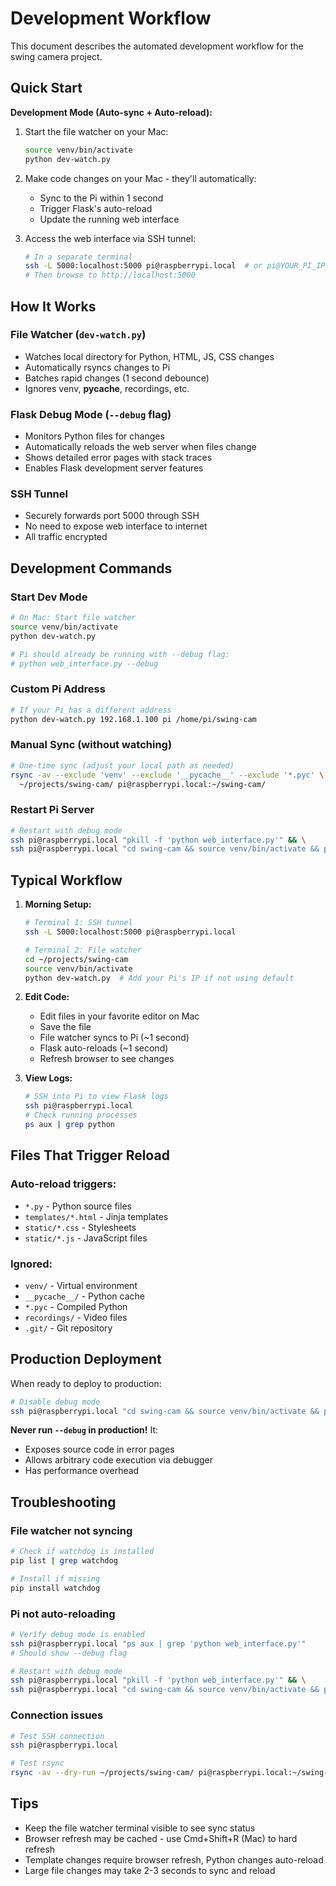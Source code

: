 # Development Workflow

This document describes the automated development workflow for the swing camera project.

## Quick Start

**Development Mode (Auto-sync + Auto-reload):**

1. Start the file watcher on your Mac:
   ```bash
   source venv/bin/activate
   python dev-watch.py
   ```

2. Make code changes on your Mac - they'll automatically:
   - Sync to the Pi within 1 second
   - Trigger Flask's auto-reload
   - Update the running web interface

3. Access the web interface via SSH tunnel:
   ```bash
   # In a separate terminal
   ssh -L 5000:localhost:5000 pi@raspberrypi.local  # or pi@YOUR_PI_IP_ADDRESS
   # Then browse to http://localhost:5000
   ```

## How It Works

### File Watcher (`dev-watch.py`)
- Watches local directory for Python, HTML, JS, CSS changes
- Automatically rsyncs changes to Pi
- Batches rapid changes (1 second debounce)
- Ignores venv, __pycache__, recordings, etc.

### Flask Debug Mode (`--debug` flag)
- Monitors Python files for changes
- Automatically reloads the web server when files change
- Shows detailed error pages with stack traces
- Enables Flask development server features

### SSH Tunnel
- Securely forwards port 5000 through SSH
- No need to expose web interface to internet
- All traffic encrypted

## Development Commands

### Start Dev Mode
```bash
# On Mac: Start file watcher
source venv/bin/activate
python dev-watch.py

# Pi should already be running with --debug flag:
# python web_interface.py --debug
```

### Custom Pi Address
```bash
# If your Pi has a different address
python dev-watch.py 192.168.1.100 pi /home/pi/swing-cam
```

### Manual Sync (without watching)
```bash
# One-time sync (adjust your local path as needed)
rsync -av --exclude 'venv' --exclude '__pycache__' --exclude '*.pyc' \
  ~/projects/swing-cam/ pi@raspberrypi.local:~/swing-cam/
```

### Restart Pi Server
```bash
# Restart with debug mode
ssh pi@raspberrypi.local "pkill -f 'python web_interface.py'" && \
ssh pi@raspberrypi.local "cd swing-cam && source venv/bin/activate && python web_interface.py --debug"
```

## Typical Workflow

1. **Morning Setup:**
   ```bash
   # Terminal 1: SSH tunnel
   ssh -L 5000:localhost:5000 pi@raspberrypi.local

   # Terminal 2: File watcher
   cd ~/projects/swing-cam
   source venv/bin/activate
   python dev-watch.py  # Add your Pi's IP if not using default
   ```

2. **Edit Code:**
   - Edit files in your favorite editor on Mac
   - Save the file
   - File watcher syncs to Pi (~1 second)
   - Flask auto-reloads (~1 second)
   - Refresh browser to see changes

3. **View Logs:**
   ```bash
   # SSH into Pi to view Flask logs
   ssh pi@raspberrypi.local
   # Check running processes
   ps aux | grep python
   ```

## Files That Trigger Reload

### Auto-reload triggers:
- `*.py` - Python source files
- `templates/*.html` - Jinja templates
- `static/*.css` - Stylesheets
- `static/*.js` - JavaScript files

### Ignored:
- `venv/` - Virtual environment
- `__pycache__/` - Python cache
- `*.pyc` - Compiled Python
- `recordings/` - Video files
- `.git/` - Git repository

## Production Deployment

When ready to deploy to production:

```bash
# Disable debug mode
ssh pi@raspberrypi.local "cd swing-cam && source venv/bin/activate && python web_interface.py"
```

**Never run `--debug` in production!** It:
- Exposes source code in error pages
- Allows arbitrary code execution via debugger
- Has performance overhead

## Troubleshooting

### File watcher not syncing
```bash
# Check if watchdog is installed
pip list | grep watchdog

# Install if missing
pip install watchdog
```

### Pi not auto-reloading
```bash
# Verify debug mode is enabled
ssh pi@raspberrypi.local "ps aux | grep 'python web_interface.py'"
# Should show --debug flag

# Restart with debug mode
ssh pi@raspberrypi.local "pkill -f 'python web_interface.py'" && \
ssh pi@raspberrypi.local "cd swing-cam && source venv/bin/activate && python web_interface.py --debug"
```

### Connection issues
```bash
# Test SSH connection
ssh pi@raspberrypi.local

# Test rsync
rsync -av --dry-run ~/projects/swing-cam/ pi@raspberrypi.local:~/swing-cam/
```

## Tips

- Keep the file watcher terminal visible to see sync status
- Browser refresh may be cached - use Cmd+Shift+R (Mac) to hard refresh
- Template changes require browser refresh, Python changes auto-reload
- Large file changes may take 2-3 seconds to sync and reload
